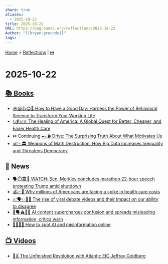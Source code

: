 ```yaml
---
share: true
aliases:
  - 2025-10-22
title: 2025-10-22
URL: https://bagrounds.org/reflections/2025-10-22
Author: "[[bryan-grounds]]"
tags:
---
```

[Home](../index.md) > [Reflections](./index.md) | [⏮️](./2025-10-21.md)  
# 2025-10-22  
## [📚 Books](../books/index.md)  
- [☀️😀👍😊🌻 How to Have a Good Day: Harness the Power of Behavioral Science to Transform Your Working Life](../books/how-to-have-a-good-day.md)  
- [⚕️💰🇺🇸 The Healing of America: A Global Quest for Better, Cheaper, and Fairer Health Care](../books/the-healing-of-america-a-global-quest-for-better-cheaper-and-fairer-health-care.md)  
- ⏯️ Continuing [🏎️⛽ Drive: The Surprising Truth About What Motivates Us](../books/drive-the-surprising-truth-about-what-motivates-us.md)  
- [📊📉🏛️ Weapons of Math Destruction: How Big Data Increases Inequality and Threatens Democracy](../books/weapons-of-math-destruction-how-big-data-increases-inequality-and-threatens-democracy.md)  
  
## 📰 News  
- [🗣️⏱️🏛️🛑 WATCH: Sen. Merkley concludes marathon 22-hour speech protesting Trump amid shutdown](../videos/watch-sen-merkley-concludes-marathon-22-hour-speech-protesting-trump-amid-shutdown.md)  
- [💰📈🤕 Why millions of Americans are facing a spike in health care costs](../videos/why-millions-of-americans-are-facing-a-spike-in-health-care-costs.md)  
- [📈🗣️💥😵‍💫 The rise of viral debate videos and their impact on our ability to disagree](../videos/the-rise-of-viral-debate-videos-and-their-impact-on-our-ability-to-disagree.md)  
- [🤖🗣️⚠️😵‍💫 AI content supercharges confusion and spreads misleading information, critics warn](../videos/ai-content-supercharges-confusion-and-spreads-misleading-information-critics-warn.md)  
- [🤖👀❌📰 How to spot AI and misinformation online](../videos/how-to-spot-ai-and-misinformation-online.md)  
  
## [📺 Videos](../videos/index.md)  
- [🚧⏳ The Unfinished Revolution with Atlantic EIC Jeffrey Goldberg](../videos/the-unfinished-revolution-with-atlantic-eic-jeffrey-goldberg.md)